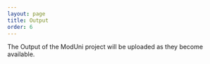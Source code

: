 ```yaml
---
layout: page
title: Output
order: 6
---
```


The Output of the ModUni project will be uploaded as they become available. 